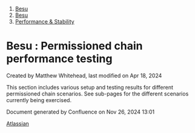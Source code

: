 1. [Besu](index.html)
2. [Besu](Besu_22151173.html)
3. [Performance &amp; Stability](22155524.html)

# Besu : Permissioned chain performance testing

Created by Matthew Whitehead, last modified on Apr 18, 2024

This section includes various setup and testing results for different permissioned chain scenarios. See sub-pages for the different scenarios currently being exercised.

Document generated by Confluence on Nov 26, 2024 13:01

[Atlassian](http://www.atlassian.com/)
